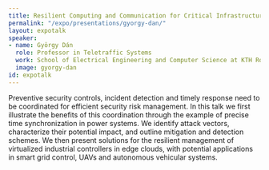 ```yaml
---
title: Resilient Computing and Communication for Critical Infrastructures
permalink: "/expo/presentations/gyorgy-dan/"
layout: expotalk
speaker:
- name: György Dán
  role: Professor in Teletraffic Systems
  work: School of Electrical Engineering and Computer Science at KTH Royal Institute of Technology
  image: gyorgy-dan
id: expotalk
---
```


Preventive security controls, incident detection and timely response need to be coordinated for efficient security risk management. In this talk we first illustrate the benefits of this coordination through the example of precise time synchronization in power systems. We identify attack vectors, characterize their potential impact, and outline mitigation and detection schemes. We then present solutions for the resilient management of virtualized industrial controllers in edge clouds, with potential applications in smart grid control, UAVs and autonomous vehicular systems.